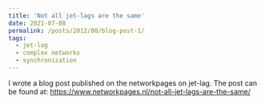 ```yaml
---
title: 'Not all jet-lags are the same'
date: 2021-07-08
permalink: /posts/2012/08/blog-post-1/
tags:
  - jet-lag
  - complex networks
  - synchronization
---
```


I wrote a blog post published on the networkpages on jet-lag. The post can be found at: https://www.networkpages.nl/not-all-jet-lags-are-the-same/ 
